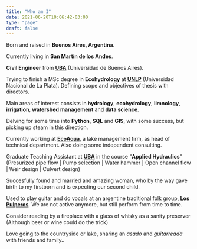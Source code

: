 ```yaml
---
title: "Who am I"
date: 2021-06-20T10:06:42-03:00
type: "page"
draft: false
---
```


Born and raised in **Buenos Aires, Argentina**. 

Currently living in **San Martín de los Andes**.

**Civil Engineer** from [**UBA**][UBA] (Universidad de Buenos Aires).

Trying to finish a MSc degree in **Ecohydrology** at [**UNLP**][UNLP] (Universidad Nacional de La Plata). Defining scope and objectives of thesis with directors.

Main areas of interest consists in **hydrology**, **ecohydrology**, **limnology**, **irrigation**, **watershed management** and **data science**. 

Delving for some time into **Python**, **SQL** and **GIS**, with some success, but picking up steam in this direction.

Currently working at [**EcoAqua**][ECOAQUA], a lake management firm, as head of technical department. Also doing some independent consulting.

Graduate Teaching Assistant at [**UBA**][UBA] in the course "**Applied Hydraulics**" (Presurized pipe flow | Pump selection | Water hammer | Open channel flow | Weir design | Culvert design)

Succesfully found and married and amazing woman, who by the way gave birth to my firstborn and is expecting our second child.

Used to play guitar and do vocals at an argentine traditional folk group, [**Los Pulperos**][SPOTIFY]. We are not active anymore, but still perform from time to time.

Consider reading by a fireplace with a glass of whisky as a sanity preserver (Although beer or wine could do the trick)

Love going to the countryside or lake, sharing an *asado* and *guitarreada* with friends and family..


[UBA]: http://www.fi.uba.ar/
[UNLP]: https://unlp.edu.ar/
[ECOAQUA]: https://www.ecoaqua.com.ar
[SPOTIFY]: https://open.spotify.com/artist/3F3p5QYtREwN6bnOfRm4Fz?si=mqwcNBhWTjubZSkzCCQllQ